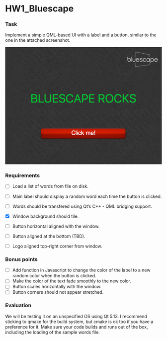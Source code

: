 # HW1_Bluescape

### Task

Implement a simple QML-based UI with a label and a button, similar to the one in the attached screenshot.

![Expected Result](https://github.com/pauligb/HW1_Bluescape/blob/master/expected.png)

### Requirements

- [ ] Load a list of words from file on disk.
- [ ] Main label should display a random word each time the button is clicked.
- [ ] Words should be transfered using Qt’s C++ - QML bridging support.
- [x] Window background should tile.
- [ ] Button horizontal aligned with the window.
- [ ] Button aligned at the bottom (TBD).
- [ ] Logo aligned top-right corner from window.


### Bonus points

- [ ] Add function in Javascript to change the color of the label to a new random color when the button is clicked.
- [ ] Make the color of the text fade smoothly to the new color.
- [ ] Button scales horizontally with the window.
- [ ] Button corners should not appear stretched.

### Evaluation

We will be testing it on an unspecified OS using Qt 5.13.
I recommend sticking to qmake for the build system, but cmake is ok too if you have a preference for it.
Make sure your code builds and runs out of the box, including the loading of the sample words file.